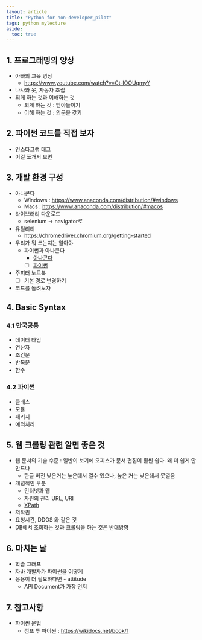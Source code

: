 ```yaml
---
layout: article
title: "Python for non-developer_pilot"
tags: python mylecture
aside:
  toc: true
---
```




## 1. 프로그래밍의 양상

- 아빠의 교육 영상
  - <https://www.youtube.com/watch?v=Ct-lOOUqmyY>
- 나사와 못, 자동차 조립
- 되게 하는 것과 이해하는 것
  - 되게 하는 것 : 받아들이기
  - 이해 하는 것 : 의문을 갖기



## 2. 파이썬 코드를 직접 보자

- 인스타그램 태그
- 이걸 쪼개서 보면



## 3. 개발 환경 구성

- 아나콘다
  - Windows : <https://www.anaconda.com/distribution/#windows>
  - Macs : <https://www.anaconda.com/distribution/#macos>
- 라이브러리 다운로드
  - selenium -> navigator로 
- 유틸리티
  - <https://chromedriver.chromium.org/getting-started>
- 우리가 뭐 쓰는지는 알아야
  - 파이썬과 아나콘다
    - [아나콘다](https://ko.wikipedia.org/wiki/아나콘다_(파이썬_배포판))
    - [ ] [파이썬](https://ko.wikipedia.org/wiki/파이썬)
- 주피터 노트북
    - [ ] 기본 경로 변경하기
  
- 코드를 돌려보자



## 4. Basic Syntax

### 4.1 만국공통

- 데이터 타입
- 연산자
- 조건문
- 반복문
- 함수

### 4.2 파이썬

- 클래스
- 모듈
- 패키지
- 예외처리



## 5. 웹 크롤링 관련 알면 좋은 것

- 웹 문서의 기술 수준 : 일반이 보기에 오피스가 문서 편집이 훨씬 쉽다. 왜 더 쉽게 안만드나
  - 한글 버전 낮은거는 높은데서 열수 있으나, 높은 거는 낮은데서 못열음
- 개념적인 부분
  - 인터넷과 웹
  - 자원의 관리 URL, URI
  - [XPath](https://ko.wikipedia.org/wiki/XPath)
- 저작권
- 요청시간, DDOS 와 같은 것
- DB에서 조회하는 것과 크롤링을 하는 것은 반대방향



## 6. 마치는 날

- 학습 그래프
- 자바 개발자가 파이썬을 어떻게
- 응용이 더 필요하다면 - attitude
  - API Document가 가장 먼저



## 7. 참고사항

- 파이썬 문법
  - 점프 투 파이썬 : <https://wikidocs.net/book/1>